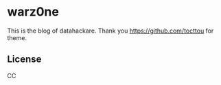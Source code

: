 # warz0ne
This is the blog of datahackare.
Thank you https://github.com/tocttou for theme.


## License

CC
